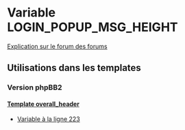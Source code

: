 # Variable LOGIN_POPUP_MSG_HEIGHT
[Explication sur le forum des forums](http://forum.forumactif.com/t294113-listing-des-variables#LOGIN_POPUP_MSG_HEIGHT)
## Utilisations dans les templates
### Version phpBB2
#### [Template overall_header](subsilver/overall_header.md)
* [Variable à la ligne 223](../subsilver/overall_header.tpl#L223)